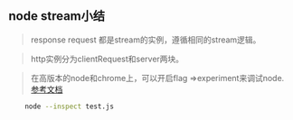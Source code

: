## node stream小结

> response request 都是stream的实例，遵循相同的stream逻辑。

> http实例分为clientRequest和server两块。

> 在高版本的node和chrome上，可以开启flag =>experiment来调试node.
[参考文档](https://blog.hospodarets.com/nodejs-debugging-in-chrome-devtools)
```bash
	node --inspect test.js
```


